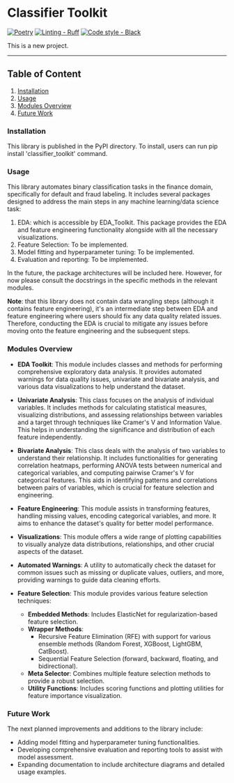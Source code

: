 # Classifier Toolkit

[![Poetry](https://img.shields.io/endpoint?url=https://python-poetry.org/badge/v0.json)](https://python-poetry.org/)
[![Linting - Ruff](https://img.shields.io/endpoint?url=https://raw.githubusercontent.com/charliermarsh/ruff/main/assets/badge/v2.json)](https://github.com/astral-sh/ruff)
[![Code style - Black](https://img.shields.io/badge/Code%20Style-Black-000000.svg)](https://github.com/psf/black)

This is a new project.

-----

## Table of Content

<!-- [[_TOC_]] -->

1. [Installation](#installation)
2. [Usage](#usage)
3. [Modules Overview](#modules-overview)
4. [Future Work](#future-work)

### Installation

This library is published in the PyPI directory. To install, users can run pip install 'classifier_toolkit' command.

### Usage

This library automates binary classification tasks in the finance domain, specifically for default and fraud labeling. It includes several packages designed to address the main steps in any machine learning/data science task:

1. EDA: which is accessible by EDA_Toolkit. This package provides the EDA and feature engineering functionality alongside with all the necessary visualizations.
2. Feature Selection: To be implemented.
3. Model fitting and hyperparameter tuning: To be implemented.
4. Evaluation and reporting: To be implemented.

In the future, the package architectures will be included here. However, for now please consult the docstrings in the specific methods in the relevant modules.

**Note**: that this library does not contain data wrangling steps (although it contains feature engineering), it's an intermediate step between EDA and feature engineering where users should fix any data quality related issues. Therefore, conducting the EDA is crucial to mitigate any issues before moving onto the feature engineering and the subsequent steps.

### Modules Overview

- **EDA Toolkit**: This module includes classes and methods for performing comprehensive exploratory data analysis. It provides automated warnings for data quality issues, univariate and bivariate analysis, and various data visualizations to help understand the dataset.

- **Univariate Analysis**: This class focuses on the analysis of individual variables. It includes methods for calculating statistical measures, visualizing distributions, and assessing relationships between variables and a target through techniques like Cramer's V and Information Value. This helps in understanding the significance and distribution of each feature independently.

- **Bivariate Analysis**: This class deals with the analysis of two variables to understand their relationship. It includes functionalities for generating correlation heatmaps, performing ANOVA tests between numerical and categorical variables, and computing pairwise Cramer's V for categorical features. This aids in identifying patterns and correlations between pairs of variables, which is crucial for feature selection and engineering.

- **Feature Engineering**: This module assists in transforming features, handling missing values, encoding categorical variables, and more. It aims to enhance the dataset's quality for better model performance.

- **Visualizations**: This module offers a wide range of plotting capabilities to visually analyze data distributions, relationships, and other crucial aspects of the dataset.

- **Automated Warnings**: A utility to automatically check the dataset for common issues such as missing or duplicate values, outliers, and more, providing warnings to guide data cleaning efforts.

- **Feature Selection**: This module provides various feature selection techniques:
  - **Embedded Methods**: Includes ElasticNet for regularization-based feature selection.
  - **Wrapper Methods**: 
    - Recursive Feature Elimination (RFE) with support for various ensemble methods (Random Forest, XGBoost, LightGBM, CatBoost).
    - Sequential Feature Selection (forward, backward, floating, and bidirectional).
  - **Meta Selector**: Combines multiple feature selection methods to provide a robust selection.
  - **Utility Functions**: Includes scoring functions and plotting utilities for feature importance visualization.

### Future Work
The next planned improvements and additions to the library include:
* Adding model fitting and hyperparameter tuning functionalities.
* Developing comprehensive evaluation and reporting tools to assist with model assessment.
* Expanding documentation to include architecture diagrams and detailed usage examples.